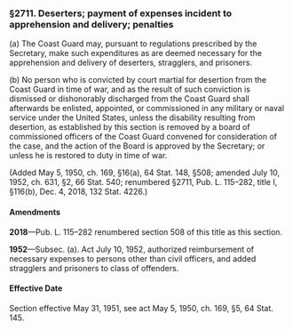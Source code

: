 ### §2711. Deserters; payment of expenses incident to apprehension and delivery; penalties ###

(a) The Coast Guard may, pursuant to regulations prescribed by the Secretary, make such expenditures as are deemed necessary for the apprehension and delivery of deserters, stragglers, and prisoners.

(b) No person who is convicted by court martial for desertion from the Coast Guard in time of war, and as the result of such conviction is dismissed or dishonorably discharged from the Coast Guard shall afterwards be enlisted, appointed, or commissioned in any military or naval service under the United States, unless the disability resulting from desertion, as established by this section is removed by a board of commissioned officers of the Coast Guard convened for consideration of the case, and the action of the Board is approved by the Secretary; or unless he is restored to duty in time of war.

(Added May 5, 1950, ch. 169, §16(a), 64 Stat. 148, §508; amended July 10, 1952, ch. 631, §2, 66 Stat. 540; renumbered §2711, Pub. L. 115–282, title I, §116(b), Dec. 4, 2018, 132 Stat. 4226.)

#### Amendments ####

**2018**—Pub. L. 115–282 renumbered section 508 of this title as this section.

**1952**—Subsec. (a). Act July 10, 1952, authorized reimbursement of necessary expenses to persons other than civil officers, and added stragglers and prisoners to class of offenders.

#### Effective Date ####

Section effective May 31, 1951, see act May 5, 1950, ch. 169, §5, 64 Stat. 145.
